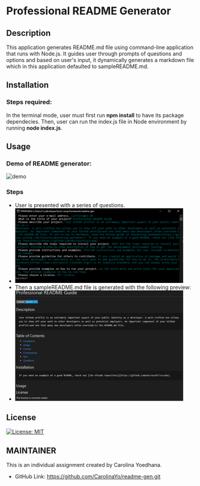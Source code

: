 # Professional README Generator

## Description 

This application generates README.md file using command-line application that runs with Node.js.  It guides user through prompts of questions and options and based on user's input, it dynamically generates a markdown file which in this application defaulted to sampleREADME.md.  

## Installation
### Steps required:
In the terminal mode, user must first run __npm install__ to have its package dependecies. Then, user can run the index.js file in Node environment by running __node index.js__.

## Usage 
### Demo of README generator:
![demo](./assets/demo.gif)

### Steps
* User is presented with a series of questions. 
* ![sample questions](./assets/sampleQnA.PNG)
* Then a sampleREADME.md file is generated with the following preview:
* ![sampleREADME.md preview](./assets/sampleREADME.PNG)


## License
[![License: MIT](https://img.shields.io/badge/License-MIT-yellow.svg)](https://opensource.org/licenses/MIT) 

## MAINTAINER 
This is an individual assignment created by Carolina Yoedhana.
* GitHub Link: https://github.com/CarolinaYo/readme-gen.git


